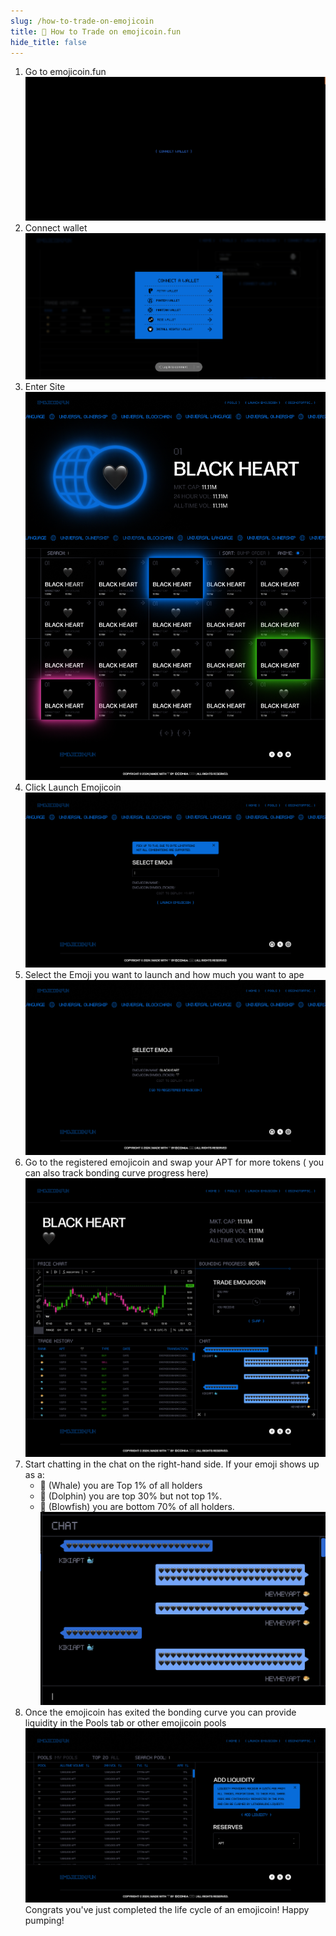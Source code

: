 ```yaml
---
slug: /how-to-trade-on-emojicoin
title: 🔄 How to Trade on emojicoin.fun
hide_title: false
---
```


1. Go to emojicoin.fun
   ![how1](./images/how1.png "how1")
1. Connect wallet
   ![how2](./images/how2.png "how2")
1. Enter Site
   ![how3](./images/how3.png "how3")
1. Click Launch Emojicoin
   ![how4](./images/how4.png "how4")
1. Select the Emoji you want to launch and how much you want to ape
   ![how5](./images/how5.png "how5")
1. Go to the registered emojicoin and swap your APT for more tokens ( you can
   also track bonding curve progress here)
   ![how6](./images/how6.png "how6")
1. Start chatting in the chat on the right-hand side. If your emoji shows up
   as a:
   - 🐳 (Whale) you are Top 1% of all holders
   - 🐬 (Dolphin)  you are top 30% but not top 1%.
   - 🐡 (Blowfish) you are bottom 70% of all holders.
     ![how7](./images/how7.png "how7")
1. Once the emojicoin has exited the bonding curve you can provide
   liquidity in the Pools tab or other emojicoin pools
   ![how8](./images/how8.png "how8")
   Congrats you've just completed the life cycle of an emojicoin!
   Happy pumping!